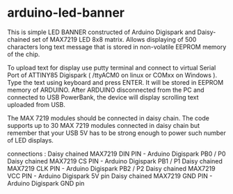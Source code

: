 # arduino-led-banner
This is simple LED BANNER constructed of Arduino Digispark and Daisy-chained set of MAX7219 LED 8x8 matrix. 
Allows displaying of 500 characters long text message that is stored in non-volatile EEPROM memory of the chip.

To upload text for display use putty terminal and connect to virtual Serial Port of ATTINY85 Digispark ( /ttyACM0 on linux or COMxx on Windows ).
Type the text using keyboard and press ENTER. It will be stored in EEPROM memory of ARDUINO.
After ARDUINO disconnected from the PC and connected to USB PowerBank, the device will display scrolling text uploaded from USB.

The MAX 7219 modules should be connected in daisy chain. The code supports up to 30 MAX 7219 modules connected in daisy chain but remember that your USB 5V has to be strong enough to power such number of LED displays.  

connections :
 Daisy chained  MAX7219 DIN PIN - Arduino Digispark  PB0 / P0 
 Daisy chained  MAX7219 CS PIN  - Arduino Digispark  PB1 / P1 
 Daisy chained  MAX7219 CLK PIN - Arduino Digispark  PB2 / P2
 Daisy chained  MAX7219 VCC PIN - Arduino Digispark  5V pin
 Daisy chained  MAX7219 GND PIN - Arduino Digispark  GND pin
 

 


